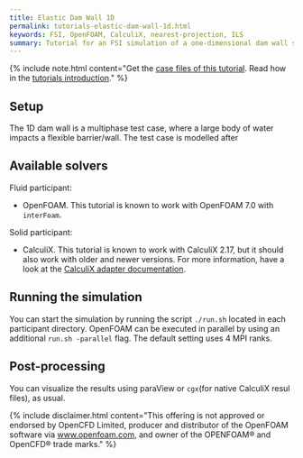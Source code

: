 ```yaml
---
title: Elastic Dam Wall 1D
permalink: tutorials-elastic-dam-wall-1d.html
keywords: FSI, OpenFOAM, CalculiX, nearest-projection, ILS
summary: Tutorial for an FSI simulation of a one-dimensional dam wall scenario
---
```


{% include note.html content="Get the [case files of this tutorial](https://github.com/precice/tutorials/tree/master/elastic-dam-wall-1d). Read how in the [tutorials introduction](https://www.precice.org/tutorials.html)." %}

## Setup

The 1D dam wall is a multiphase test case, where a large body of water impacts a flexible barrier/wall. The test case is modelled after 


## Available solvers

Fluid participant:

* OpenFOAM. This tutorial is known to work with OpenFOAM 7.0 with `interFoam`.

Solid participant:

* CalculiX. This tutorial is known to work with CalculiX 2.17, but it should also work with older and newer versions. For more information, have a look at the [CalculiX adapter documentation](https://www.precice.org/adapter-calculix-overview.html).

## Running the simulation

You can start the simulation by running the script `./run.sh` located in each participant directory. OpenFOAM can be executed in parallel by using an additional `run.sh -parallel` flag. The default setting uses 4 MPI ranks.

## Post-processing

You can visualize the results using paraView or `cgx`(for native CalculiX resul files), as usual. 

{% include disclaimer.html content="This offering is not approved or endorsed by OpenCFD Limited, producer and distributor of the OpenFOAM software via www.openfoam.com, and owner of the OPENFOAM®  and OpenCFD®  trade marks." %}

